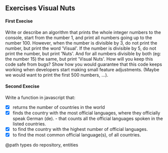 ## Exercises Visual Nuts

#### First Execise
Write or describe an algorithm that prints the whole integer numbers to the console, start
from the number 1, and print all numbers going up to the number 100.
However, when the number is divisible by 3, do not print the number, but print the word
'Visual'. If the number is divisible by 5, do not print the number, but print 'Nuts'. And for
all numbers divisible by both (eg: the number 15) the same, but print 'Visual Nuts'.
How will you keep this code safe from bugs? Show how you would guarantee that this code
keeps working when developers start making small feature adjustments. (Maybe we would
want to print the first 500 numbers, ...).

#### Second Execise
Write a function in javascript that:
- [x] returns the number of countries in the world
- [x] finds the country with the most official languages, where they officially speak German
(de). - that counts all the official languages spoken in the listed countries.
- [x] to find the country with the highest number of official languages.
- [x] to find the most common official language(s), of all countries.

@path
types do repository, entities